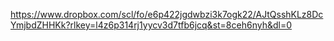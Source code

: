 https://www.dropbox.com/scl/fo/e6p422jgdwbzi3k7ogk22/AJtQsshKLz8DcYmjbdZHHKk?rlkey=l4z6p314rj1yycv3d7tfb6jcq&st=8ceh6nyh&dl=0